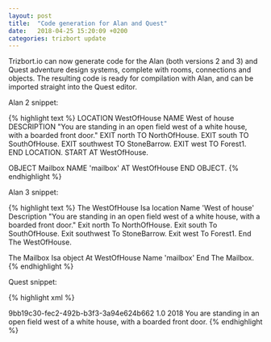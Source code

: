 ```yaml
---
layout: post
title:  "Code generation for Alan and Quest"
date:   2018-04-25 15:20:09 +0200
categories: trizbort update
---
```

Trizbort.io can now generate code for the Alan (both versions 2 and 3) and Quest adventure design systems, complete with rooms, connections and objects. The resulting code is ready for compilation with Alan, and can be imported straight into the Quest editor.

Alan 2 snippet:

{% highlight text %}
LOCATION WestOfHouse NAME West of house
  DESCRIPTION
    "You are standing in an open field west of a white house, with a boarded front door."
  EXIT north TO NorthOfHouse.
  EXIT south TO SouthOfHouse.
  EXIT southwest TO StoneBarrow.
  EXIT west TO Forest1.
END LOCATION.
START AT WestOfHouse.

OBJECT Mailbox NAME 'mailbox'  AT WestOfHouse
END OBJECT.
{% endhighlight %}

Alan 3 snippet:

{% highlight text %}
The WestOfHouse Isa location
  Name 'West of house'
  Description
    "You are standing in an open field west of a white house, with a boarded front door."
  Exit north To NorthOfHouse.
  Exit south To SouthOfHouse.
  Exit southwest To StoneBarrow.
  Exit west To Forest1.
End The WestOfHouse.

The Mailbox Isa object At WestOfHouse
  Name 'mailbox' 
End The Mailbox.
{% endhighlight %}

Quest snippet:

{% highlight xml %}
<!--Saved by Trizbort.io -->
<asl version="550">
  <include ref="English.aslx" />
  <include ref="Core.aslx" />
  <game name="Zork">
    <gameid>9bb19c30-fec2-492b-b3f3-3a94e624b662</gameid>
    <version>1.0</version>
    <firstpublished>2018</firstpublished>
  </game>
  <object name="West of house">
    <inherit name="editor_room" />
    <description>You are standing in an open field west of a white house, with a boarded front door.</description>
    <object name="player">
      <inherit name="editor_object" />
      <inherit name="editor_player" />
    </object>  
    <exit alias="north" to="North of house">
      <inherit name="northdirection" />
    </exit>
    <exit alias="south" to="South of house">
      <inherit name="southdirection" />
    </exit>
    <exit alias="southwest" to="Stone Barrow">
      <inherit name="southwestdirection" />
    </exit>
    <exit alias="west" to="Forest (1)">
      <inherit name="westdirection" />
    </exit>
    <object name="mailbox">
      <inherit name="editor_object" />
    </object>
  </object>
</asl>
{% endhighlight %}
